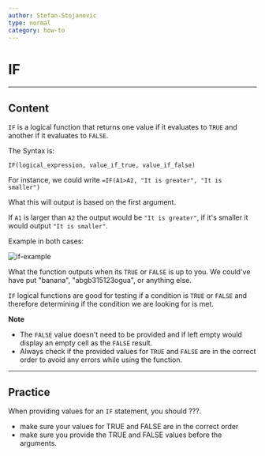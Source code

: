 ```yaml
---
author: Stefan-Stojanovic
type: normal
category: how-to
---
```


# IF


---

## Content

`IF` is a logical function that returns one value if it evaluates to `TRUE` and another if it evaluates to `FALSE`.

The Syntax is:

```plain-text
IF(logical_expression, value_if_true, value_if_false)
```

For instance, we could write `=IF(A1>A2, "It is greater", "It is smaller")`

What this will output is based on the first argument.

If `A1` is larger than `A2` the output would be `"It is greater"`, if it's smaller it would output `"It is smaller"`. 

Example in both cases:

![if-example](https://img.enkipro.com/5561b64a6cb62ff33b21599c8aacb2d6.png)

What the function outputs when its `TRUE` or `FALSE` is up to you. We could've have put "banana", "abgb315123ogua", or anything else.

`IF` logical functions are good for testing if a condition is `TRUE` or `FALSE` and therefore determining if the condition we are looking for is met.

**Note** 

- The `FALSE` value doesn't need to be provided and if left empty would display an empty cell as the `FALSE` result.
- Always check if the provided values for `TRUE` and `FALSE` are in the correct order to avoid any errors while using the function.


---

## Practice

When providing values for an `IF` statement, you should ???.

- make sure your values for TRUE and FALSE are in the correct order
- make sure you provide the TRUE and FALSE values before the arguments.

